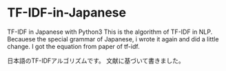 # TF-IDF-in-Japanese
TF-IDF in Japanese with Python3 
This is the algorithm of TF-IDF in NLP.
Becauese the special grammar of Japanese, i wrote it again and did a little change.
I got the equation from paper of tf-idf.

日本語のTF-IDFアルゴリズムです。
文献に基づいて書きました。

